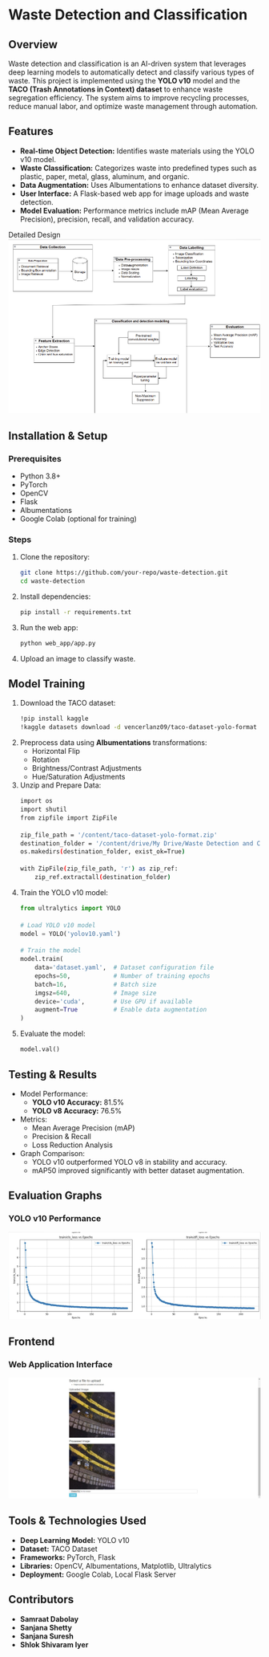 # Waste Detection and Classification

## Overview

Waste detection and classification is an AI-driven system that leverages deep learning models to automatically detect and classify various types of waste. This project is implemented using the **YOLO v10** model and the **TACO (Trash Annotations in Context) dataset** to enhance waste segregation efficiency. The system aims to improve recycling processes, reduce manual labor, and optimize waste management through automation.

## Features

- **Real-time Object Detection:** Identifies waste materials using the YOLO v10 model.
- **Waste Classification:** Categorizes waste into predefined types such as plastic, paper, metal, glass, aluminum, and organic.
- **Data Augmentation:** Uses Albumentations to enhance dataset diversity.
- **User Interface:** A Flask-based web app for image uploads and waste detection.
- **Model Evaluation:** Performance metrics include mAP (Mean Average Precision), precision, recall, and validation accuracy.

Detailed Design
![Detailed Design](static/Detailed_design.png)


## Installation & Setup

### Prerequisites

- Python 3.8+
- PyTorch
- OpenCV
- Flask
- Albumentations
- Google Colab (optional for training)

### Steps

1. Clone the repository:
   ```sh
   git clone https://github.com/your-repo/waste-detection.git
   cd waste-detection
   ```
2. Install dependencies:
   ```sh
   pip install -r requirements.txt
   ```
3. Run the web app:
   ```sh
   python web_app/app.py
   ```
4. Upload an image to classify waste.

## Model Training

1. Download the TACO dataset:
   ```sh
   !pip install kaggle
   !kaggle datasets download -d vencerlanz09/taco-dataset-yolo-format
   ```
2. Preprocess data using **Albumentations** transformations:
   - Horizontal Flip
   - Rotation
   - Brightness/Contrast Adjustments
   - Hue/Saturation Adjustments
3. Unzip and Prepare Data:
   ```sh
   import os
   import shutil
   from zipfile import ZipFile

   zip_file_path = '/content/taco-dataset-yolo-format.zip'
   destination_folder = '/content/drive/My Drive/Waste Detection and Classification/'
   os.makedirs(destination_folder, exist_ok=True)

   with ZipFile(zip_file_path, 'r') as zip_ref:
       zip_ref.extractall(destination_folder)
   ```
4. Train the YOLO v10 model:
   ```python
   from ultralytics import YOLO

   # Load YOLO v10 model
   model = YOLO('yolov10.yaml')

   # Train the model
   model.train(
       data='dataset.yaml',  # Dataset configuration file
       epochs=50,            # Number of training epochs
       batch=16,             # Batch size
       imgsz=640,            # Image size
       device='cuda',        # Use GPU if available
       augment=True          # Enable data augmentation
   )
   ```
5. Evaluate the model:
   ```python
   model.val()
   ```

## Testing & Results

- Model Performance:
  - **YOLO v10 Accuracy:** 81.5%
  - **YOLO v8 Accuracy:** 76.5%
- Metrics:
  - Mean Average Precision (mAP)
  - Precision & Recall
  - Loss Reduction Analysis
- Graph Comparison:
  - YOLO v10 outperformed YOLO v8 in stability and accuracy.
  - mAP50 improved significantly with better dataset augmentation.

## Evaluation Graphs

### YOLO v10 Performance

![YOLO v10 Performance](static/results_v10.png)



## Frontend

### Web Application Interface

![Flask Web App](static/UI.jpg)



## Tools & Technologies Used

- **Deep Learning Model:** YOLO v10
- **Dataset:** TACO Dataset
- **Frameworks:** PyTorch, Flask
- **Libraries:** OpenCV, Albumentations, Matplotlib, Ultralytics
- **Deployment:** Google Colab, Local Flask Server


## Contributors

- **Samraat Dabolay**
- **Sanjana Shetty**
- **Sanjana Suresh**
- **Shlok Shivaram Iyer**


